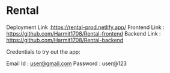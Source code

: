 # Rental

Deployment Link :https://rental-prod.netlify.app/
Frontend Link : https://github.com/Harmit1708/Rental-frontend
Backend Link : https://github.com/Harmit1708/Rental-backend

Credentials to try out the app:

Email Id : user@gmail.com
Password : user@123
